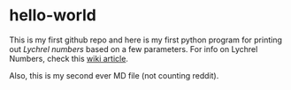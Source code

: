 # hello-world
This is my first github repo and here is my first python program for printing out *Lychrel numbers* based on a few parameters.
For info on Lychrel Numbers, check this [wiki article](https://en.wikipedia.org/wiki/Lychrel_number).

Also, this is my second ever MD file (not counting reddit).
